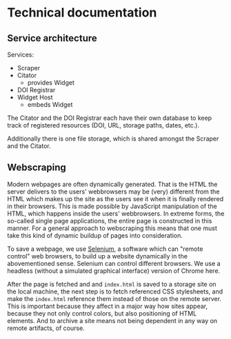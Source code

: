 # Technical documentation

## Service architecture

Services:

- Scraper
- Citator
    - provides Widget
- DOI Registrar
- Widget Host
    - embeds Widget

The Citator and the DOI Registrar each have their own database to
keep track of registered resources (DOI, URL, storage paths, dates, etc.).

Additionally there is one file storage, which is shared amongst the 
Scraper and the Citator.

## Webscraping

Modern webpages are often dynamically generated. That is the HTML the server delivers
to the users' webbrowsers may be (very) different from the HTML which makes up the site
as the users see it when it is finally rendered in their browsers. 
This is made possible by JavaScript manipulation of the HTML, which happens inside the users' webbrowsers. 
In extreme forms, the so-called single page applications, the entire page is constructed in this manner.
For a general approach to webscraping this means that one must take this kind of dynamic buildup of pages
into consideration.

To save a webpage, we use [Selenium](https://www.selenium.dev), a software which can "remote control" web browsers, to build up
a website dynamically in the abovementioned sense. Selenium can control different browsers. We use a headless 
(without a simulated graphical interface) version of Chrome here.

After the page is fetched and and `index.html` is saved to a storage site on the local machine, the next step
is to fetch referenced CSS stylesheets, and make the `index.html` reference them instead of those on the remote server.
This is important because they affect in a major way how sites appear, because they not only control colors, but also positioning
of HTML elements. And to archive a site means not being dependent in any way on remote artifacts, of course.
